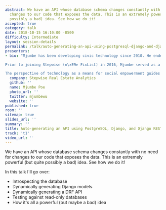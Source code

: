 ```yaml
---
abstract: We have an API whose database schema changes constantly with no need for
  changes to our code that exposes the data. This is an extremely powerful (but quite
  possibly a bad) idea. See how we do it!
accepted: true
category: talk
date: 2018-10-15 16:10:00 -0500
difficulty: Intermediate
layout: session-details
permalink: /talk/auto-generating-an-api-using-postgresql-django-and-django-rest-framework/
presenters:
- bio: "Mjumbe has been developing civic technology since 2010. He endeavors to use technology to build the capacity of individuals and communities to shape their cities, their neighborhoods, and their own lives.

Prior to joining Stepwise (n\xE9e FixList) in 2016, Mjumbe served as a Digital Services Architect at the City of Philadelphia's Office of Open Data and Digital Transformation. In 2012, he started at OpenPlans, where he worked on projects that encouraged city residents to get involved in planning for the future of their cities. In 2011, he was an inaugural Code for America Fellow.

The perspective of technology as a means for social empowerment guides Mjumbe's professional and extracurricular development. He volunteers with Coded by Kids as an instructor and a board member, and is a member of the planning committee for the International Conference on Appropriate Technology. "
  company: Stepwise Real Estate Analytics
  github: ''
  name: Mjumbe Poe
  photo_url: ''
  twitter: mjumbewu
  website: ''
published: true
room: ''
sitemap: true
slides_url: ''
summary: ''
title: Auto-generating an API using PostgreSQL, Django, and Django REST Framework
track: 't1'
video_url: ''
---
```


We have an API whose database schema changes constantly with no need for changes to our code that exposes the data. This is an extremely powerful (but quite possibly a bad) idea. See how we do it!

In this talk I'll go over:

* Introspecting the database
* Dynamically generating Django models
* Dynamically generating a DRF API
* Testing against read-only databases
* How it's all a powerful (but maybe a bad) idea
